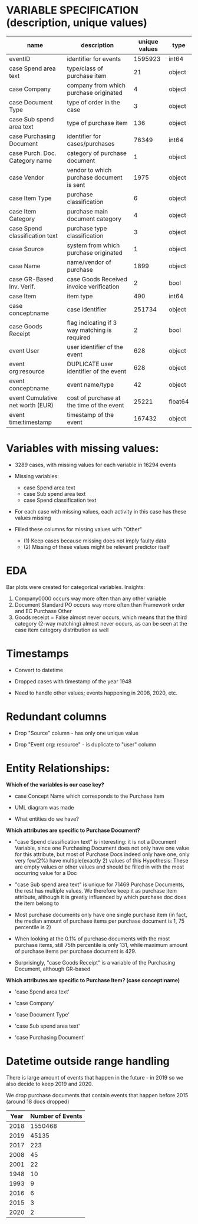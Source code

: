 
# VARIABLE SPECIFICATION (description, unique values)
|name|description|unique values|type|
|--|--|--|--|
  | eventID| identifier for events|1595923 |                      int64 |
  | case Spend area text              | type/class of purchase item|21 |                     object|
  | case Company                      | company from which purchase originated|4 |           object|
  | case Document Type                | type of order in the case|3 |                        object|
  | case Sub spend area text          | type of purchase item|136 |                          object|
  | case Purchasing Document          | identifier for cases/purchases|76349 |               int64|
  | case Purch. Doc. Category name    | category of purchase document|1 |                    object|
  | case Vendor                       | vendor to which purchase document is sent|1975 |     object|
  | case Item Type                    | purchase classification|6 |                          object|
  | case Item Category                | purchase main document category|4 |                  object|
  | case Spend classification text    | purchase type classification|3 |                     object|
  | case Source                       | system from which purchase originated|1 |            object|
  | case Name                         | name/vendor of purchase|1899 |                       object|
  | case GR-Based Inv. Verif.         | case Goods Received invoice verification|2 |         bool|
  | case Item                         | item type|490 |                                      int64|
  | case concept:name                 | case identifier|251734 |                             object|
  | case Goods Receipt                | flag indicating if 3 way matching is required|2 |    bool|
  | event User                        | user identifier of the event|628 |                   object|
  | event org:resource                | DUPLICATE user identifier of the event|628 |         object|
  | event concept:name                | event name/type|42 |                                 object|
  | event Cumulative net worth (EUR)  | cost of purchase at the time of the event|25221 |    float64|
  | event time:timestamp              | timestamp of the event|167432 |                      object|
  
  

# Variables with missing values:

- 3289 cases, with missing values for each variable in 16294 events

- Missing variables:
  - case Spend area text
  - case Sub spend area text
  - case Spend classification text

- For each case with missing values, each activity in this case has these values missing

- Filled these columns for missing values with "Other"
  - (1) Keep cases because missing does not imply faulty data
  - (2) Missing of these values might be relevant predictor itself

  
  

# EDA

Bar plots were created for categorical variables. Insights:

 1. Company0000 occurs way more often than any other variable
 2. Document Standard PO occurs way more often than Framework order and EC Purchase Other
 3. Goods receipt = False almost never occurs, which means that the third category (2-way matching) almost never occurs, as can be seen at the case item category distribution as well

# Timestamps

- Convert to datetime

- Dropped cases with timestamp of the year 1948
- Need to handle other values; events happening in 2008, 2020, etc.

# Redundant columns

- Drop "Source" column - has only one unique value

- Drop "Event org: resource" - is duplicate to "user" column

  

# Entity Relationships:

**Which of the variables is our case key?**

 - case Concept Name which corresponds to the Purchase item
   
 - UML diagram was made
 - What entities do we have?
   
 **Which attributes are specific to Purchase Document?**

  

- "case Spend classification text" is interesting: it is not a Document Variable, since one Purchasing Document does not only have one value for this attribute, but most of Purchase Docs indeed only have one, only very few(2%) have multiple(exactly 2) values of this
Hypothesis: These are empty values or other values and should be filled in with the most occurring value for a Doc




  

- "case Sub spend area text" is unique for 71469 Purchase Documents, the rest has multiple values. We therefore keep it as purchase item attribute, although it is greatly influenced by which purchase doc does the item belong to

  

- Most purchase documents only have one single purchase item (in fact, the median amount of purchase items per purchase document is 1, 75 percentile is 2)

- When looking at the 0.1% of purchase documents with the most purchase items, still 75th percentile is only 131, while maximum amount of purchase items per purchase document is 429.

  

- Surprisingly, "case Goods Receipt" is a variable of the Purchasing Document, although GR-based

  

**Which attributes are specific to Purchase Item? (case concept:name)**

  

- 'case Spend area text'

- 'case Company'

- 'case Document Type'

- 'case Sub spend area text'

- 'case Purchasing Document'

  
  

# Datetime outside range handling

  

There is large amount of events that happen in the future - in 2019 so we also decide to keep 2019 and 2020.

We drop purchase documents that contain events that happen before 2015 (around 18 docs dropped)

  
|Year|Number of Events  |
|--|--|
|2018 |1550468|
|2019|45135|
|2017| 223|
|2008| 45|
|2001 |22|
|1948 |10|
|1993 |9|
|2016 |6|
|2015 |3|
|2020 |2|